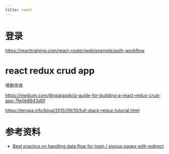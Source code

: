 ```yaml
---
title: react
---
```



# 登录

https://reacttraining.com/react-router/web/example/auth-workflow

# react redux crud app

增删改查

https://medium.com/@rajaraodv/a-guide-for-building-a-react-redux-crud-app-7fe0b8943d0f


https://teropa.info/blog/2015/09/10/full-stack-redux-tutorial.html

# 参考资料

- [Best practice on handling data flow for login / signup pages with redirect][1]


[1]: https://github.com/reactjs/redux/issues/297